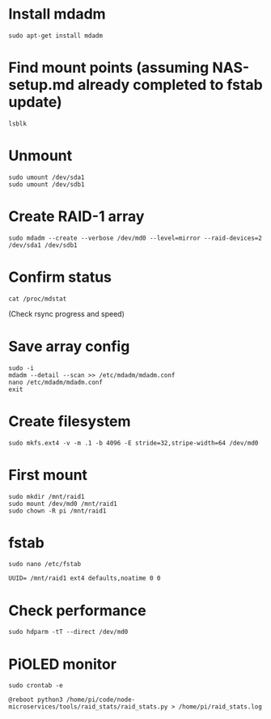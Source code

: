 # Install mdadm
```
sudo apt-get install mdadm
```

# Find mount points (assuming NAS-setup.md already completed to fstab update)
```
lsblk
```

# Unmount
```
sudo umount /dev/sda1
sudo umount /dev/sdb1
```

# Create RAID-1 array
```
sudo mdadm --create --verbose /dev/md0 --level=mirror --raid-devices=2 /dev/sda1 /dev/sdb1
```

# Confirm status
```
cat /proc/mdstat
```

(Check rsync progress and speed)

# Save array config
```
sudo -i
mdadm --detail --scan >> /etc/mdadm/mdadm.conf
nano /etc/mdadm/mdadm.conf
exit
```

# Create filesystem
```
sudo mkfs.ext4 -v -m .1 -b 4096 -E stride=32,stripe-width=64 /dev/md0
```

# First mount
```
sudo mkdir /mnt/raid1
sudo mount /dev/md0 /mnt/raid1
sudo chown -R pi /mnt/raid1
```

# fstab
```
sudo nano /etc/fstab
```
  ```
  UUID= /mnt/raid1 ext4 defaults,noatime 0 0
  ```

# Check performance
```
sudo hdparm -tT --direct /dev/md0
```

# PiOLED monitor
```
sudo crontab -e
```
  ```
  @reboot python3 /home/pi/code/node-microservices/tools/raid_stats/raid_stats.py > /home/pi/raid_stats.log
  ```
